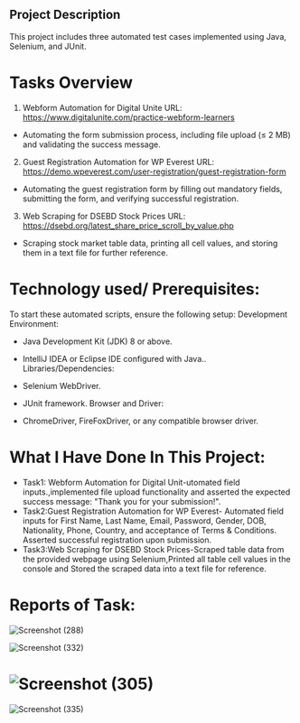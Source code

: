 ## Project Description
This project includes three automated test cases implemented using Java, Selenium, and JUnit.
# Tasks Overview
1. Webform Automation for Digital Unite
URL: https://www.digitalunite.com/practice-webform-learners

- Automating the form submission process, including file upload (≤ 2 MB) and validating the success message.
2. Guest Registration Automation for WP Everest
URL: https://demo.wpeverest.com/user-registration/guest-registration-form

- Automating the guest registration form by filling out mandatory fields, submitting the form, and verifying successful registration.
3. Web Scraping for DSEBD Stock Prices
URL: https://dsebd.org/latest_share_price_scroll_by_value.php

- Scraping stock market table data, printing all cell values, and storing them in a text file for further reference.
# Technology used/ Prerequisites:
To start these automated scripts, ensure the following setup:
Development Environment:

- Java Development Kit (JDK) 8 or above.
- IntelliJ IDEA or Eclipse IDE configured with Java..
Libraries/Dependencies:

- Selenium WebDriver.
- JUnit framework.
Browser and Driver:

- ChromeDriver, FireFoxDriver, or any compatible browser driver.
# What I Have Done In This Project:
- Task1: Webform Automation for Digital Unit-utomated field inputs.,implemented file upload functionality and asserted the expected success message: "Thank you for your submission!".
- Task2:Guest Registration Automation for WP Everest- Automated field inputs for First Name, Last Name, Email, Password, Gender, DOB, Nationality, Phone, Country, and acceptance of Terms & Conditions.
Asserted successful registration upon submission.
- Task3:Web Scraping for DSEBD Stock Prices-Scraped table data from the provided webpage using Selenium,Printed all table cell values in the console and Stored the scraped data into a text file for reference.
# Reports of Task:
![Screenshot (288)](https://github.com/user-attachments/assets/eaccb220-b34c-4000-85f7-1b078f4e82c7)

![Screenshot (332)](https://github.com/user-attachments/assets/5ee3bcb8-7113-4c78-91e9-5896470254b2)
# ![Screenshot (305)](https://github.com/user-attachments/assets/514fd7c7-a1d2-4e84-a801-92dc2e81ff42)
![Screenshot (335)](https://github.com/user-attachments/assets/e3afe5c1-74c2-4601-8c79-a9a66b8a8837)






